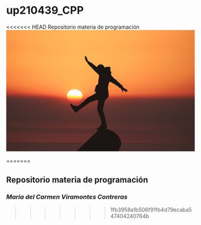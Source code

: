 # up210439_CPP
<<<<<<< HEAD
Repositorio materia de programación
![paisaje de aventura](/imagenes/paisaje.jpg "paisaje de aventura")

=======
## Repositorio materia de programación
### _Maria del Carmen Viramontes Contreras_ 
>>>>>>> 1fb3958a1b506f91fb4d79ecaba547404240764b
